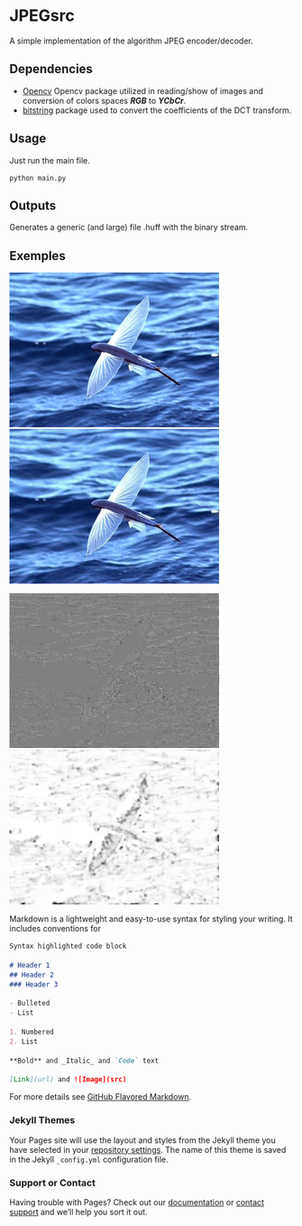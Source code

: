 # JPEGsrc

A simple implementation of the algorithm JPEG encoder/decoder.

## Dependencies

- [Opencv](https://opencv.org/) Opencv package utilized in reading/show of images and conversion of colors spaces ***RGB*** to ***YCbCr***.
- [bitstring](https://pypi.python.org/pypi/bitstring/3.1.3) package used to convert the coefficients of the DCT transform. 

## Usage

Just run the main file.

    python main.py
 
## Outputs

Generates a generic (and large) file .huff with the binary stream.

## Exemples

![flyingfish](imtest/flyingfish.jpg) ![ImRec](imtest/ImRec.png)

![ImDif](imtest/ImDif.png) ![ImSSIMMap](imtest/ImSSIMMap.png)

Markdown is a lightweight and easy-to-use syntax for styling your writing. It includes conventions for

```markdown
Syntax highlighted code block

# Header 1
## Header 2
### Header 3

- Bulleted
- List

1. Numbered
2. List

**Bold** and _Italic_ and `Code` text

[Link](url) and ![Image](src)
```

For more details see [GitHub Flavored Markdown](https://guides.github.com/features/mastering-markdown/).

### Jekyll Themes

Your Pages site will use the layout and styles from the Jekyll theme you have selected in your [repository settings](https://github.com/navegantes/JPEGsrc/settings). The name of this theme is saved in the Jekyll `_config.yml` configuration file.

### Support or Contact

Having trouble with Pages? Check out our [documentation](https://help.github.com/categories/github-pages-basics/) or [contact support](https://github.com/contact) and we’ll help you sort it out.
